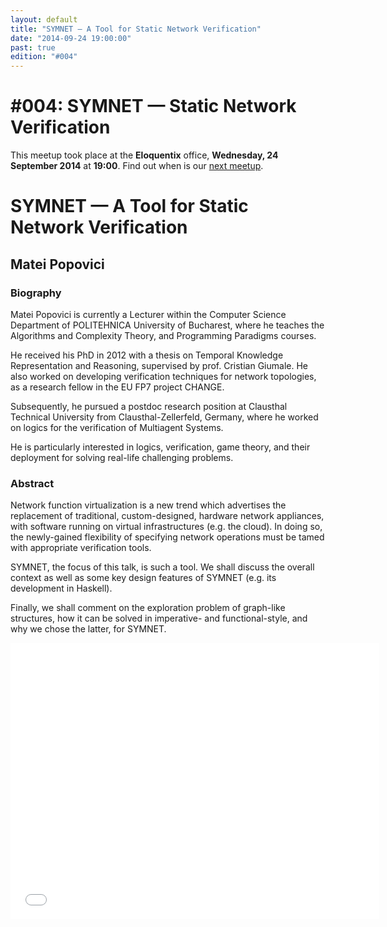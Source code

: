 ```yaml
---
layout: default
title: "SYMNET — A Tool for Static Network Verification"
date: "2014-09-24 19:00:00"
past: true
edition: "#004"
---
```


<div class="description">
  <h1><span class="edition-number">#004</span>: SYMNET — Static Network Verification</h1>
  <p>This meetup took place at the <strong>Eloquentix</strong> office,
    <strong>Wednesday, 24 September 2014</strong> at <strong>19:00</strong>.
    Find out when is our <a href="/next">next meetup</a>.</p>
</div>

<div class="clear-fix"></div>

<div class="presentation">
  <h1>SYMNET — A Tool for Static Network Verification</h1>
  <div class="details">
    <div class="left">
      <div class="biography">
        <h2 class="speaker">Matei Popovici</h2>
        <h3>Biography</h3>
        <p>Matei Popovici is currently a Lecturer within the Computer Science
        Department of POLITEHNICA University of Bucharest, where he teaches the
        Algorithms and Complexity Theory, and Programming Paradigms courses.</p>
        <p>He received his PhD in 2012 with a thesis on Temporal Knowledge Representation
        and Reasoning, supervised by prof. Cristian Giumale. He also worked on developing
        verification techniques for network topologies, as a research fellow in the EU
        FP7 project CHANGE.</p>
        <p>Subsequently, he pursued a postdoc research position at Clausthal Technical
        University from Clausthal-Zellerfeld, Germany, where he worked on logics for
        the verification of Multiagent Systems.</p>
        <p>He is particularly interested in logics, verification, game theory, and their
        deployment for solving real-life challenging problems.</p>
      </div>
      <div class="abstract">
        <h3>Abstract</h3>
        <p>Network function virtualization is a new trend which advertises the replacement
        of traditional, custom-designed, hardware network appliances, with software
        running on virtual infrastructures (e.g. the cloud). In doing so, the newly-gained
        flexibility of specifying network operations must be tamed with appropriate
        verification tools.</p>
        <p>SYMNET, the focus of this talk, is such a tool. We shall discuss the overall
        context as well as some key design features of SYMNET (e.g. its development in
        Haskell).</p>
        <p>Finally, we shall comment on the exploration problem of graph-like
        structures, how it can be solved in imperative- and functional-style, and why
        we chose the latter, for SYMNET.</p>
      </div>
    </div>
    <div class="right">
      <div class="slides">
        <script async class="speakerdeck-embed" data-id="34a0665026ec0132f6ff42a09a3cc4e8" data-ratio="1.33333333333333" src="//speakerdeck.com/assets/embed.js"></script>
      </div>
      <div class="recording">
        <iframe width="590" height="442" src="//www.youtube.com/embed/_ZmjuM_2s6g" frameborder="0" allowfullscreen></iframe>
      </div>
    </div>
  </div>
</div>
